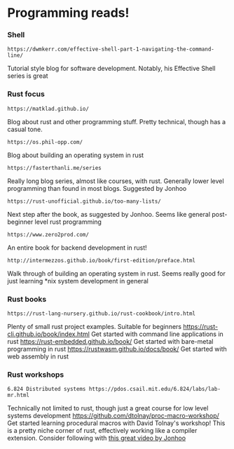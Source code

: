 # Programming reads!
### Shell
    https://dwmkerr.com/effective-shell-part-1-navigating-the-command-line/
Tutorial style blog for software development. Notably, his Effective Shell
series is great
### Rust focus
    https://matklad.github.io/
Blog about rust and other programming stuff. Pretty technical, though has a
casual tone.

    https://os.phil-opp.com/
Blog about building an operating system in rust

    https://fasterthanli.me/series
Really long blog series, almost like courses, with rust. Generally lower level
programming than found in most blogs. Suggested by Jonhoo

    https://rust-unofficial.github.io/too-many-lists/
Next step after the book, as suggested by Jonhoo. Seems like general
post-beginner level rust programming

    https://www.zero2prod.com/
An entire book for backend development in rust!

    http://intermezzos.github.io/book/first-edition/preface.html
Walk through of building an operating system in rust. Seems really good for just
learning \*nix system development in general

### Rust books
    https://rust-lang-nursery.github.io/rust-cookbook/intro.html
Plenty of small rust project examples. Suitable for beginners
    https://rust-cli.github.io/book/index.html
Get started with command line applications in rust
    https://rust-embedded.github.io/book/
Get started with bare-metal programming in rust
    https://rustwasm.github.io/docs/book/
Get started with web assembly in rust

### Rust workshops
    6.824 Distributed systems https://pdos.csail.mit.edu/6.824/labs/lab-mr.html
Technically not limited to rust, though just a great course for low level
systems development
    https://github.com/dtolnay/proc-macro-workshop/
Get started learning procedural macros with David Tolnay's workshop! This is a
pretty niche corner of rust, effectively working like a compiler extension.
Consider following with [this great video by Jonhoo](https://www.youtube.com/watch?v=V-Oa5Td_a3A)
